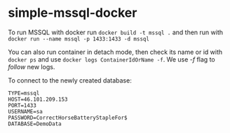 # simple-mssql-docker

To run MSSQL with docker run `docker build -t mssql .` and then run with `docker run --name mssql -p 1433:1433 -d mssql`

You can also run container in detach mode, then check its name or id with `docker ps` and use `docker logs ContainerIdOrName -f`. We use _-f_ flag to _follow_ new logs.

To connect to the newly created database:

```
TYPE=mssql
HOST=46.101.209.153
PORT=1433
USERNAME=sa
PASSWORD=CorrectHorseBatteryStapleFor$
DATABASE=DemoData
```

